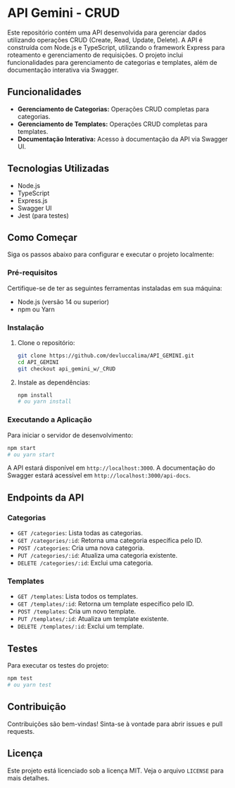 # API Gemini - CRUD

Este repositório contém uma API desenvolvida para gerenciar dados utilizando operações CRUD (Create, Read, Update, Delete). A API é construída com Node.js e TypeScript, utilizando o framework Express para roteamento e gerenciamento de requisições. O projeto inclui funcionalidades para gerenciamento de categorias e templates, além de documentação interativa via Swagger.

## Funcionalidades

- **Gerenciamento de Categorias:** Operações CRUD completas para categorias.
- **Gerenciamento de Templates:** Operações CRUD completas para templates.
- **Documentação Interativa:** Acesso à documentação da API via Swagger UI.

## Tecnologias Utilizadas

- Node.js
- TypeScript
- Express.js
- Swagger UI
- Jest (para testes)

## Como Começar

Siga os passos abaixo para configurar e executar o projeto localmente:

### Pré-requisitos

Certifique-se de ter as seguintes ferramentas instaladas em sua máquina:

- Node.js (versão 14 ou superior)
- npm ou Yarn

### Instalação

1. Clone o repositório:

   ```bash
   git clone https://github.com/devluccalima/API_GEMINI.git
   cd API_GEMINI
   git checkout api_gemini_w/_CRUD
   ```

2. Instale as dependências:

   ```bash
   npm install
   # ou yarn install
   ```

### Executando a Aplicação

Para iniciar o servidor de desenvolvimento:

```bash
npm start
# ou yarn start
```

A API estará disponível em `http://localhost:3000`. A documentação do Swagger estará acessível em `http://localhost:3000/api-docs`.

## Endpoints da API

### Categorias

- `GET /categories`: Lista todas as categorias.
- `GET /categories/:id`: Retorna uma categoria específica pelo ID.
- `POST /categories`: Cria uma nova categoria.
- `PUT /categories/:id`: Atualiza uma categoria existente.
- `DELETE /categories/:id`: Exclui uma categoria.

### Templates

- `GET /templates`: Lista todos os templates.
- `GET /templates/:id`: Retorna um template específico pelo ID.
- `POST /templates`: Cria um novo template.
- `PUT /templates/:id`: Atualiza um template existente.
- `DELETE /templates/:id`: Exclui um template.

## Testes

Para executar os testes do projeto:

```bash
npm test
# ou yarn test
```

## Contribuição

Contribuições são bem-vindas! Sinta-se à vontade para abrir issues e pull requests.

## Licença

Este projeto está licenciado sob a licença MIT. Veja o arquivo `LICENSE` para mais detalhes.

